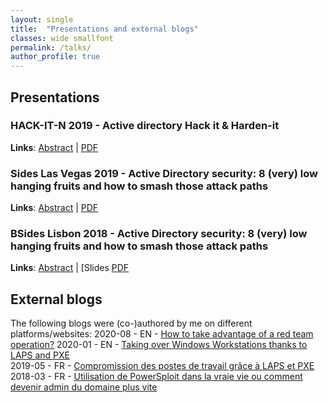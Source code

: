 ```yaml
---
layout: single
title:  "Presentations and external blogs"
classes: wide smallfont
permalink: /talks/
author_profile: true
---
```


## Presentations

### **HACK-IT-N 2019** - Active directory Hack it & Harden-it
**Links**: [Abstract](https://www.hack-it-n.com/schedule/active-directory-hack-it-harden-it/) | [PDF](https://fr.slideshare.net/RmiEscourrou/active-directory-hack-it-hardenit)

### **Sides Las Vegas 2019** - Active Directory security: 8 (very) low hanging fruits and how to smash those attack paths
**Links**: [Abstract](https://infocondb.org/con/security-bsides/bsideslv-2019/active-directory-security-8-very-low-hanging-fruits-and-how-to-smash-those-attack-paths) | [PDF](https://github.com/wavestone-cdt/AD-security-workshop/raw/master/8%20(very)%20low%20hanging%20fruits%20and%20how%20to%20smash%20those%20attack%20paths/BSides%20LV%20-%20Active%20Directory%20Workshop.pdf)

### **BSides Lisbon 2018** - Active Directory security: 8 (very) low hanging fruits and how to smash those attack paths
**Links**: [Abstract](https://bsideslisbon.org/2018/speakers/#r%C3%A9miescourrouandnicolasdaubresseWorkshop) | [Slides [PDF](https://github.com/wavestone-cdt/AD-security-workshop/raw/master/8%20(very)%20low%20hanging%20fruits%20and%20how%20to%20smash%20those%20attack%20paths/BSides%20LV%20-%20Active%20Directory%20Workshop.pdf)

## External blogs

The following blogs were (co-)authored by me on different platforms/websites:
2020-08 - EN - [How to take advantage of a red team operation?](https://www.riskinsight-wavestone.com/en/2020/08/how-to-take-advantage-of-a-red-team-operation/)
2020-01 - EN - [Taking over Windows Workstations thanks to LAPS and PXE](https://www.securityinsider-wavestone.com/2020/01/taking-over-windows-workstations-pxe-laps.html)  
2019-05 - FR - [Compromission des postes de travail grâce à LAPS et PXE](https://connect.ed-diamond.com/MISC/MISC-103/Compromission-des-postes-de-travail-grace-a-LAPS-et-PXE)
2018-03 - FR - [Utilisation de PowerSploit dans la vraie vie ou comment devenir admin du domaine plus vite](https://connect.ed-diamond.com/MISC/MISC-096/Utilisation-de-PowerSploit-dans-la-vraie-vie-ou-comment-devenir-admin-du-domaine-plus-vite)